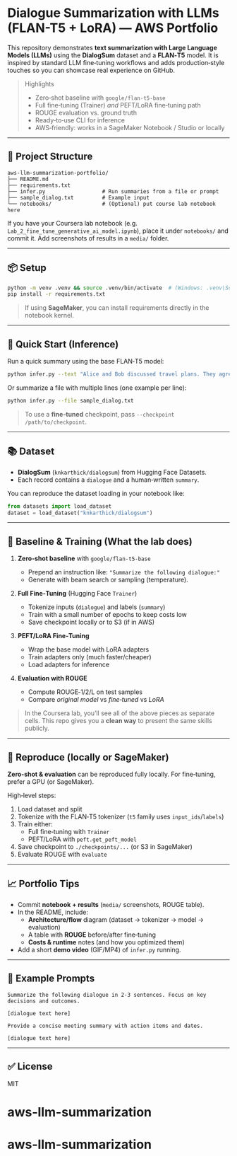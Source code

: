 
# Dialogue Summarization with LLMs (FLAN-T5 + LoRA) — AWS Portfolio

This repository demonstrates **text summarization with Large Language Models (LLMs)** using the
**DialogSum** dataset and a **FLAN‑T5** model. It is inspired by standard LLM fine‑tuning workflows and adds production‑style touches so you can showcase real experience on GitHub.

> Highlights
> - Zero‑shot baseline with `google/flan-t5-base`
> - Full fine‑tuning (Trainer) *and* PEFT/LoRA fine‑tuning path
> - ROUGE evaluation vs. ground truth
> - Ready‑to‑use CLI for inference
> - AWS‑friendly: works in a SageMaker Notebook / Studio or locally

---

## 🧱 Project Structure

```
aws-llm-summarization-portfolio/
├── README.md
├── requirements.txt
├── infer.py                  # Run summaries from a file or prompt
├── sample_dialog.txt         # Example input
└── notebooks/                # (Optional) put course lab notebook here
```

If you have your Coursera lab notebook (e.g. `Lab_2_fine_tune_generative_ai_model.ipynb`),
place it under `notebooks/` and commit it. Add screenshots of results in a `media/` folder.

---

## 📦 Setup

```bash
python -m venv .venv && source .venv/bin/activate  # (Windows: .venv\Scripts\activate)
pip install -r requirements.txt
```

> If using **SageMaker**, you can install requirements directly in the notebook kernel.

---

## 🚀 Quick Start (Inference)

Run a quick summary using the base FLAN‑T5 model:

```bash
python infer.py --text "Alice and Bob discussed travel plans. They agreed to meet Friday and book tickets."
```

Or summarize a file with multiple lines (one example per line):

```bash
python infer.py --file sample_dialog.txt
```

> To use a **fine‑tuned** checkpoint, pass `--checkpoint /path/to/checkpoint`.

---

## 📚 Dataset

- **DialogSum** (`knkarthick/dialogsum`) from Hugging Face Datasets.
- Each record contains a `dialogue` and a human‑written `summary`.

You can reproduce the dataset loading in your notebook like:

```python
from datasets import load_dataset
dataset = load_dataset("knkarthick/dialogsum")
```

---

## 🔧 Baseline & Training (What the lab does)

1. **Zero‑shot baseline** with `google/flan-t5-base`
   - Prepend an instruction like: `"Summarize the following dialogue:"`
   - Generate with beam search or sampling (temperature).

2. **Full Fine‑Tuning** (Hugging Face `Trainer`)
   - Tokenize inputs (`dialogue`) and labels (`summary`)
   - Train with a small number of epochs to keep costs low
   - Save checkpoint locally or to S3 (if in AWS)

3. **PEFT/LoRA Fine‑Tuning**
   - Wrap the base model with LoRA adapters
   - Train adapters only (much faster/cheaper)
   - Load adapters for inference

4. **Evaluation with ROUGE**
   - Compute ROUGE‑1/2/L on test samples
   - Compare *original model* vs *fine‑tuned* vs *LoRA*

> In the Coursera lab, you’ll see all of the above pieces as separate cells. This repo gives you a **clean way** to present the same skills publicly.

---

## 🧪 Reproduce (locally or SageMaker)

**Zero‑shot & evaluation** can be reproduced fully locally. For fine‑tuning, prefer a GPU (or SageMaker).

High‑level steps:
1. Load dataset and split
2. Tokenize with the FLAN‑T5 tokenizer (`t5` family uses `input_ids`/`labels`)
3. Train either:
   - Full fine‑tuning with `Trainer`
   - PEFT/LoRA with `peft.get_peft_model`
4. Save checkpoint to `./checkpoints/...` (or S3 in SageMaker)
5. Evaluate ROUGE with `evaluate`

---

## 📈 Portfolio Tips

- Commit **notebook + results** (`media/` screenshots, ROUGE table).
- In the README, include:
  - **Architecture/flow** diagram (dataset → tokenizer → model → evaluation)
  - A table with **ROUGE** before/after fine‑tuning
  - **Costs & runtime** notes (and how you optimized them)
- Add a short **demo video** (GIF/MP4) of `infer.py` running.

---

## 🧩 Example Prompts

```
Summarize the following dialogue in 2-3 sentences. Focus on key decisions and outcomes.

[dialogue text here]
```

```
Provide a concise meeting summary with action items and dates.

[dialogue text here]
```

---

## ✅ License

MIT
# aws-llm-summarization
# aws-llm-summarization
